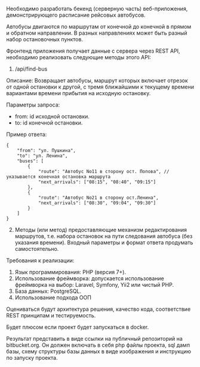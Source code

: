 Необходимо разработать бекенд (серверную часть) веб-приложения, демонстрирующего
расписание рейсовых автобусов.

Автобусы двигаются по маршрутам от конечной до конечной в прямом и обратном направлении. В
разных направлениях может быть разный набор остановочных пунктов.

Фронтенд приложения получает данные с сервера через REST API, необходимо реализовать
следующие методы этого API:

1. /api/find-bus

Описание:
Возвращает автобусы, маршрут которых включает отрезок от одной остановки к другой, с тремя
ближайшими к текущему времени вариантами времени прибытия на исходную остановку.

Параметры запроса:
* from: id исходной остановки.
* to: id конечной остановки.

Пример ответа:
```
{
    "from": "ул. Пушкина",
    "to": "ул. Ленина",
    "buses": [
        {
            "route": "Автобус No11 в сторону ост. Попова", // указывается конечная остановка маршрута
            "next_arrivals": ["08:15", "08:40", "09:15"]
        },
        {
            "route": "Автобус No21 в сторону ост.Ленина",
            "next_arrivals": ["08:30", "09:04", "09:30"]
        }
    ]
}
```

2. Методы (или метод) предоставляющие механизм редактирования маршрутов, т.е. набора
остановок на пути следования автобуса (без указания времени). Входный параметры и
формат ответа продумать самостоятельно.

Требования к реализации:
1. Язык программирования: PHP (версия 7+).
2. Использование фреймворка: допускается использование фреймворка на выбор: Laravel,
Symfony, Yii2 или чистый PHP.
3. База данных: PostgreSQL.
4. Использование подхода ООП

Оцениваться будут архитектура решения, качество кода, соответствие REST принципам и
тестируемость.

Будет плюсом если проект будет запускаться в docker.

Результат представить в виде ссылки на публичный репозиторий на bitbucket.org. Он должен
включать в себя php файлы проекта, sql дамп базы, схему структуры базы данных в виде
изображения и инструкцию по запуску проекта.